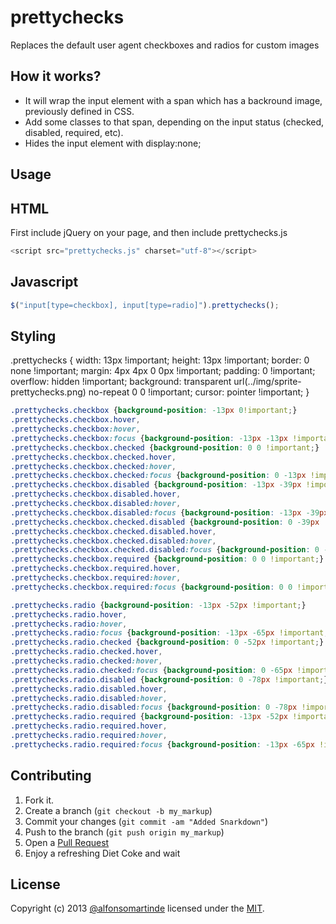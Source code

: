 prettychecks
============

Replaces the default user agent checkboxes and radios for custom images

How it works?
-------------

* It will wrap the input element with a span which has a backround image, previously defined in CSS.
* Add some classes to that span, depending on the input status (checked, disabled, required, etc).
* Hides the input element with display:none;

Usage
-----

## HTML

First include jQuery on your page, and then include prettychecks.js

```javascript
<script src="prettychecks.js" charset="utf-8"></script>
```

## Javascript

```javascript
$("input[type=checkbox], input[type=radio]").prettychecks();
```

## Styling

.prettychecks {
    width: 13px !important;
    height: 13px !important;
    border: 0 none !important;
    margin: 4px 4px 0 0px !important;
    padding: 0 !important;
    overflow: hidden !important;
    background: transparent url(../img/sprite-prettychecks.png) no-repeat 0 0 !important;
    cursor: pointer !important;
}

```css
.prettychecks.checkbox {background-position: -13px 0!important;}
.prettychecks.checkbox.hover,
.prettychecks.checkbox:hover,
.prettychecks.checkbox:focus {background-position: -13px -13px !important;}
.prettychecks.checkbox.checked {background-position: 0 0 !important;}
.prettychecks.checkbox.checked.hover,
.prettychecks.checkbox.checked:hover,
.prettychecks.checkbox.checked:focus {background-position: 0 -13px !important;}
.prettychecks.checkbox.disabled {background-position: -13px -39px !important;}
.prettychecks.checkbox.disabled.hover,
.prettychecks.checkbox.disabled:hover,
.prettychecks.checkbox.disabled:focus {background-position: -13px -39px !important;}
.prettychecks.checkbox.checked.disabled {background-position: 0 -39px !important;}
.prettychecks.checkbox.checked.disabled.hover,
.prettychecks.checkbox.checked.disabled:hover,
.prettychecks.checkbox.checked.disabled:focus {background-position: 0 -39px !important;}
.prettychecks.checkbox.required {background-position: 0 0 !important;}
.prettychecks.checkbox.required.hover,
.prettychecks.checkbox.required:hover,
.prettychecks.checkbox.required:focus {background-position: 0 0 !important;}

.prettychecks.radio {background-position: -13px -52px !important;}
.prettychecks.radio.hover,
.prettychecks.radio:hover,
.prettychecks.radio:focus {background-position: -13px -65px !important;}
.prettychecks.radio.checked {background-position: 0 -52px !important;}
.prettychecks.radio.checked.hover,
.prettychecks.radio.checked:hover,
.prettychecks.radio.checked:focus {background-position: 0 -65px !important;}
.prettychecks.radio.disabled {background-position: 0 -78px !important;}
.prettychecks.radio.disabled.hover,
.prettychecks.radio.disabled:hover,
.prettychecks.radio.disabled:focus {background-position: 0 -78px !important;}
.prettychecks.radio.required {background-position: -13px -52px !important;}
.prettychecks.radio.required.hover,
.prettychecks.radio.required:hover,
.prettychecks.radio.required:focus {background-position: -13px -65px !important;}
```

Contributing
------------

1. Fork it.
2. Create a branch (`git checkout -b my_markup`)
3. Commit your changes (`git commit -am "Added Snarkdown"`)
4. Push to the branch (`git push origin my_markup`)
5. Open a [Pull Request][1]
6. Enjoy a refreshing Diet Coke and wait

[1]: http://github.com/github/markup/pulls

License
-------

Copyright (c) 2013 [@alfonsomartinde](https://twitter.com/alfonsomartinde) licensed under the [MIT](http://opensource.org/licenses/MIT).
